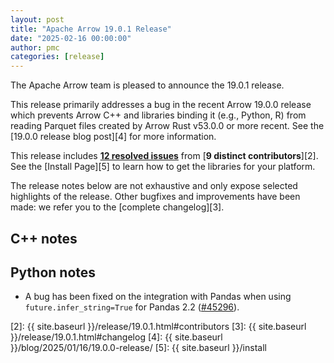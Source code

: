 ```yaml
---
layout: post
title: "Apache Arrow 19.0.1 Release"
date: "2025-02-16 00:00:00"
author: pmc
categories: [release]
---
```

<!--
{% comment %}
Licensed to the Apache Software Foundation (ASF) under one or more
contributor license agreements.  See the NOTICE file distributed with
this work for additional information regarding copyright ownership.
The ASF licenses this file to you under the Apache License, Version 2.0
(the "License"); you may not use this file except in compliance with
the License.  You may obtain a copy of the License at

http://www.apache.org/licenses/LICENSE-2.0

Unless required by applicable law or agreed to in writing, software
distributed under the License is distributed on an "AS IS" BASIS,
WITHOUT WARRANTIES OR CONDITIONS OF ANY KIND, either express or implied.
See the License for the specific language governing permissions and
limitations under the License.
{% endcomment %}
-->

The Apache Arrow team is pleased to announce the 19.0.1 release.

This release primarily addresses a bug in the recent Arrow 19.0.0 release which
prevents Arrow C++ and libraries binding it (e.g., Python, R) from reading
Parquet files created by Arrow Rust v53.0.0 or more recent. See the [19.0.0
release blog post][4] for more information.

This release includes [**12 resolved issues**][1] from [**9 distinct
contributors**][2]. See the [Install Page][5] to learn how to get the libraries for
your platform.

The release notes below are not exhaustive and only expose selected highlights
of the release. Other bugfixes and improvements have been made: we refer
you to the [complete changelog][3].

## C++ notes

## Python notes

- A bug has been fixed on the integration with Pandas when using `future.infer_string=True` for Pandas 2.2 ([#45296](https://github.com/apache/arrow/issues/45296)).

[1]: https://github.com/apache/arrow/milestone/68?closed=1
[2]: {{ site.baseurl }}/release/19.0.1.html#contributors
[3]: {{ site.baseurl }}/release/19.0.1.html#changelog
[4]: {{ site.baseurl }}/blog/2025/01/16/19.0.0-release/
[5]: {{ site.baseurl }}/install
